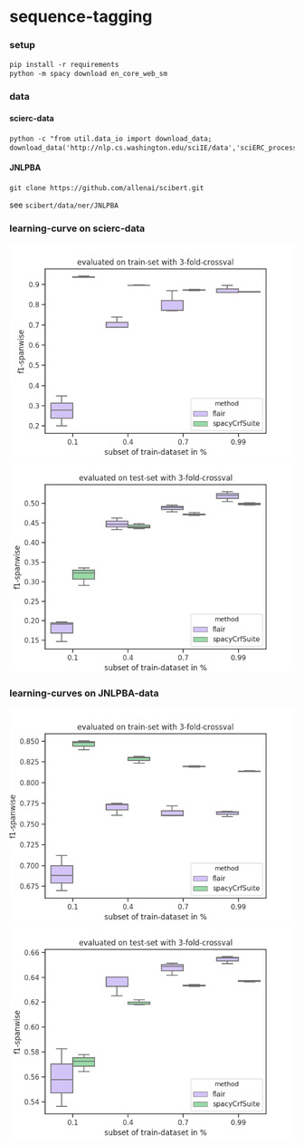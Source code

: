 # sequence-tagging
### setup
    pip install -r requirements
    python -m spacy download en_core_web_sm
    
### data

#### scierc-data
    python -c "from util.data_io import download_data; download_data('http://nlp.cs.washington.edu/sciIE/data','sciERC_processed.tar.gz','data',unzip_it=True)"

#### JNLPBA
    git clone https://github.com/allenai/scibert.git
see `scibert/data/ner/JNLPBA`   

### learning-curve on scierc-data


![train](images/learning_curve_scierc_train_flair-spacyCrfSuite.png)
![test](images/learning_curve_scierc_test_flair-spacyCrfSuite.png)

### learning-curves on JNLPBA-data

![train](images/learning_curve_JNLPBA_train_flair-spacyCrfSuite.png)
![test](images/learning_curve_JNLPBA_test_flair-spacyCrfSuite.png)